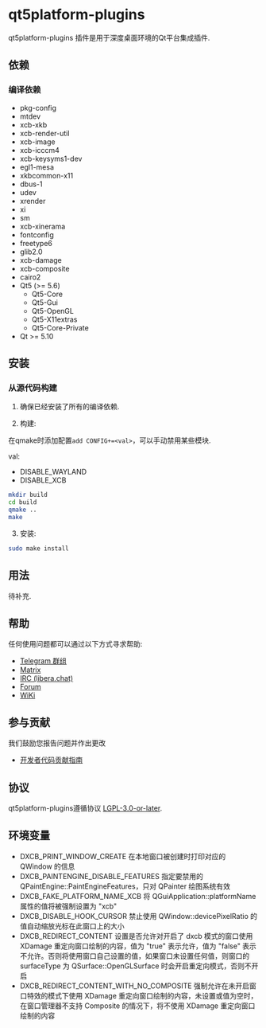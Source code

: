 # qt5platform-plugins

qt5platform-plugins 插件是用于深度桌面环境的Qt平台集成插件.

## 依赖

### 编译依赖

* pkg-config
* mtdev
* xcb-xkb
* xcb-render-util
* xcb-image
* xcb-icccm4
* xcb-keysyms1-dev
* egl1-mesa
* xkbcommon-x11
* dbus-1
* udev
* xrender
* xi
* sm
* xcb-xinerama
* fontconfig
* freetype6
* glib2.0
* xcb-damage
* xcb-composite
* cairo2
* Qt5 (>= 5.6)
  * Qt5-Core
  * Qt5-Gui
  * Qt5-OpenGL
  * Qt5-X11extras
  * Qt5-Core-Private
* Qt >= 5.10

## 安装

### 从源代码构建

1. 确保已经安装了所有的编译依赖.

2. 构建:

在qmake时添加配置`add CONFIG+=<val>`，可以手动禁用某些模块.

val:

- DISABLE_WAYLAND
- DISABLE_XCB

```bash
mkdir build
cd build
qmake ..
make
```

3. 安装:

```bash
sudo make install
```

## 用法

待补充.

## 帮助

任何使用问题都可以通过以下方式寻求帮助:

* [Telegram 群组](https://t.me/deepin)
* [Matrix](https://matrix.to/#/#deepin-community:matrix.org)
* [IRC (libera.chat)](https://web.libera.chat/#deepin-community)
* [Forum](https://bbs.deepin.org)
* [WiKi](https://wiki.deepin.org/)

## 参与贡献

我们鼓励您报告问题并作出更改

* [开发者代码贡献指南](https://github.com/linuxdeepin/developer-center/wiki/Contribution-Guidelines-for-Developers)

## 协议

qt5platform-plugins遵循协议 [LGPL-3.0-or-later](LICENSE).

## 环境变量

* DXCB_PRINT_WINDOW_CREATE 在本地窗口被创建时打印对应的 QWindow 的信息
* DXCB_PAINTENGINE_DISABLE_FEATURES 指定要禁用的 QPaintEngine::PaintEngineFeatures，只对 QPainter 绘图系统有效
* DXCB_FAKE_PLATFORM_NAME_XCB 将 QGuiApplication::platformName 属性的值将被强制设置为 "xcb"
* DXCB_DISABLE_HOOK_CURSOR 禁止使用 QWindow::devicePixelRatio 的值自动缩放光标在此窗口上的大小
* DXCB_REDIRECT_CONTENT 设置是否允许对开启了 dxcb 模式的窗口使用 XDamage 重定向窗口绘制的内容，值为 "true" 表示允许，值为 "false" 表示不允许。否则将使用窗口自己设置的值，如果窗口未设置任何值，则窗口的 surfaceType 为 QSurface::OpenGLSurface 时会开启重定向模式，否则不开启
* DXCB_REDIRECT_CONTENT_WITH_NO_COMPOSITE 强制允许在未开启窗口特效的模式下使用 XDamage 重定向窗口绘制的内容，未设置或值为空时，在窗口管理器不支持 Composite 的情况下，将不使用 XDamage 重定向窗口绘制的内容
